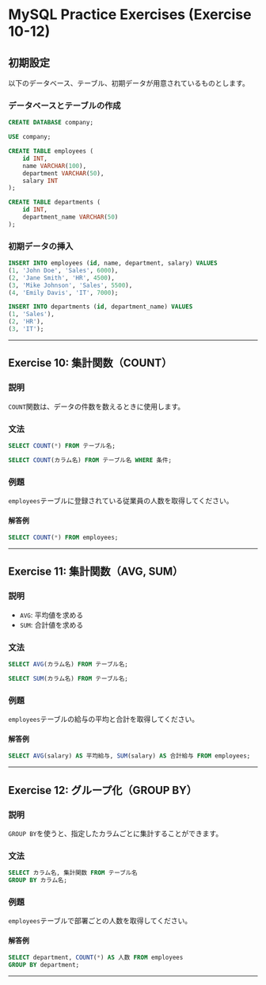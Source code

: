 # MySQL Practice Exercises (Exercise 10-12)

## 初期設定

以下のデータベース、テーブル、初期データが用意されているものとします。

### データベースとテーブルの作成

```sql
CREATE DATABASE company;

USE company;

CREATE TABLE employees (
    id INT,
    name VARCHAR(100),
    department VARCHAR(50),
    salary INT
);

CREATE TABLE departments (
    id INT,
    department_name VARCHAR(50)
);
```

### 初期データの挿入

```sql
INSERT INTO employees (id, name, department, salary) VALUES
(1, 'John Doe', 'Sales', 6000),
(2, 'Jane Smith', 'HR', 4500),
(3, 'Mike Johnson', 'Sales', 5500),
(4, 'Emily Davis', 'IT', 7000);

INSERT INTO departments (id, department_name) VALUES
(1, 'Sales'),
(2, 'HR'),
(3, 'IT');
```

---

## Exercise 10: 集計関数（COUNT）

### 説明

`COUNT`関数は、データの件数を数えるときに使用します。

### 文法

```sql
SELECT COUNT(*) FROM テーブル名;

SELECT COUNT(カラム名) FROM テーブル名 WHERE 条件;
```

### 例題

`employees`テーブルに登録されている従業員の人数を取得してください。

#### 解答例

```sql
SELECT COUNT(*) FROM employees;
```

---

## Exercise 11: 集計関数（AVG, SUM）

### 説明

* `AVG`: 平均値を求める
* `SUM`: 合計値を求める

### 文法

```sql
SELECT AVG(カラム名) FROM テーブル名;

SELECT SUM(カラム名) FROM テーブル名;
```

### 例題

`employees`テーブルの給与の平均と合計を取得してください。

#### 解答例

```sql
SELECT AVG(salary) AS 平均給与, SUM(salary) AS 合計給与 FROM employees;
```

---

## Exercise 12: グループ化（GROUP BY）

### 説明

`GROUP BY`を使うと、指定したカラムごとに集計することができます。

### 文法

```sql
SELECT カラム名, 集計関数 FROM テーブル名
GROUP BY カラム名;
```

### 例題

`employees`テーブルで部署ごとの人数を取得してください。

#### 解答例

```sql
SELECT department, COUNT(*) AS 人数 FROM employees
GROUP BY department;
```

---
